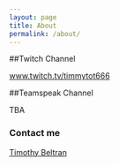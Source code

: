 ```yaml
---
layout: page
title: About
permalink: /about/
---
```

##Twitch Channel

www.twitch.tv/timmytot666

##Teamspeak Channel

TBA

### Contact me

[Timothy Beltran](mailto:timothybeltran515@gmail.com)